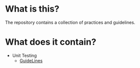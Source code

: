 # What is this?

The repository contains a collection of practices and guidelines.

# What does it contain?

* Unit Testing
    * [GuideLines](unit-testing-guidelines.md)

    
    
